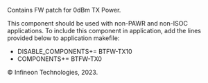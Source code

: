 Contains FW patch for 0dBm TX Power.

This component should be used with non-PAWR and non-ISOC applications. To include this component in application, add the lines provided below to application makefile:
- DISABLE_COMPONENTS+= BTFW-TX10
- COMPONENTS+= BTFW-TX0


© Infineon Technologies, 2023.


